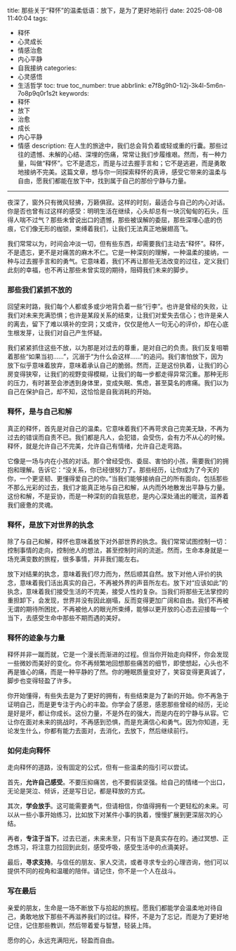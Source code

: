 
title: 那些关于“释怀”的温柔低语：放下，是为了更好地前行
date: 2025-08-08 11:40:04
tags:
  - 释怀
  - 心灵成长
  - 情感治愈
  - 内心平静
  - 自我接纳
categories:
  - 心灵感悟
  - 生活哲学
toc: true
toc_number: true
abbrlink: e7f8g9h0-1i2j-3k4l-5m6n-7o8p9q0r1s2t
keywords:
  - 释怀
  - 放下
  - 治愈
  - 成长
  - 内心平静
  - 情感
description: 在人生的旅途中，我们总会背负着或轻或重的行囊。那些过往的遗憾、未解的心结、深埋的伤痛，常常让我们步履维艰。然而，有一种力量，叫做“释怀”。它不是遗忘，而是与过去握手言和；它不是逃避，而是勇敢地接纳不完美。这篇文章，想与你一同探索释怀的真谛，感受它带来的温柔与自由，愿我们都能在放下中，找到属于自己的那份宁静与力量。
---

夜深了，窗外只有微风轻拂，万籁俱寂。这样的时刻，最适合与自己的内心对话。你是否也曾有过这样的感受：明明生活在继续，心头却总有一块沉甸甸的石头，压得人喘不过气？那些未曾说出口的遗憾，那些被误解的委屈，那些深埋心底的伤痕，它们像无形的枷锁，束缚着我们，让我们无法真正地展翅高飞。

我们常常以为，时间会冲淡一切，但有些东西，却需要我们主动去“释怀”。释怀，不是遗忘，更不是对痛苦的麻木不仁。它是一种深刻的理解，一种温柔的接纳，一种与过去握手言和的勇气。它意味着，我们不再让那些无法改变的过往，定义我们此刻的幸福，也不再让那些未曾实现的期待，阻碍我们未来的脚步。

### 那些我们紧抓不放的

回望来时路，我们每个人都或多或少地背负着一些“行李”。也许是曾经的失败，让我们对未来充满恐惧；也许是某段关系的结束，让我们对爱失去信心；也许是亲人的离去，留下了难以填补的空洞；又或许，仅仅是他人一句无心的评价，却在心底生根发芽，让我们对自己产生怀疑。

我们紧紧抓住这些不放，以为那是对过去的尊重，是对自己的负责。我们反复咀嚼着那些“如果当初……”，沉溺于“为什么会这样……”的追问。我们害怕放下，因为放下似乎意味着放弃，意味着承认自己的脆弱。然而，正是这份执着，让我们的心房变得狭窄，让我们的视野变得模糊，让我们的每一步都走得异常沉重。那种无形的压力，有时甚至会渗透到身体里，变成失眠、焦虑，甚至莫名的疼痛。我们以为自己在保护自己，却不知，这恰恰是自我消耗的开始。

### 释怀，是与自己和解

真正的释怀，首先是对自己的温柔。它意味着我们不再苛求自己完美无缺，不再为过去的错误而自责不已。我们都是凡人，会犯错，会受伤，会有力不从心的时候。释怀，就是允许自己不完美，允许自己有情绪，允许自己走弯路。

它像是一场与内在小孩的对话。那个曾经受伤、委屈、害怕的小孩，需要我们的拥抱和理解。告诉它：“没关系，你已经很努力了。那些经历，让你成为了今天的你，一个更坚韧、更懂得爱自己的你。”当我们能够接纳自己的所有面向，包括那些不那么光彩的过去，我们才能真正地与自己和解，从内而外地散发出平静与力量。这份和解，不是妥协，而是一种深刻的自我慈悲，是内心深处涌出的暖流，滋养着我们疲惫的灵魂。

### 释怀，是放下对世界的执念

除了与自己和解，释怀也意味着放下对外部世界的执念。我们常常试图控制一切：控制事情的走向，控制他人的想法，甚至控制时间的流逝。然而，生命本身就是一场充满变数的旅程，很多事情，并非我们能左右。

放下对结果的执念，意味着我们尽力而为，然后顺其自然。放下对他人评价的执念，意味着我们活出真实的自己，不再被外界的声音所左右。放下对“应该如此”的执念，意味着我们接受生活的不完美，接受人性的复杂。当我们将那些无法掌控的重担卸下，会发现，世界并没有因此崩塌，反而变得更加广阔和自由。我们不再被无谓的期待所困扰，不再被他人的眼光所束缚，能够以更开放的心态去迎接每一个当下，去感受生命中那些不期而遇的美好。

### 释怀的迹象与力量

释怀并非一蹴而就，它是一个漫长而渐进的过程。但当你开始走向释怀，你会发现一些微妙而美好的变化。你不再频繁地回想那些痛苦的细节，即使想起，心头也不再是锥心的痛，而是一种平静的了然。你的睡眠质量变好了，笑容变得更真诚了，脚步也变得轻盈了许多。

你开始懂得，有些失去是为了更好的拥有，有些结束是为了新的开始。你不再急于证明自己，而是更专注于内心的丰盈。你学会了感恩，感恩那些曾经的经历，无论是好是坏，都让你成长。这份力量，不是外在的强大，而是内在的宁静与从容。它让你在面对未来的挑战时，不再感到恐惧，而是充满信心和勇气。因为你知道，无论发生什么，你都有能力去面对，去消化，去放下，然后继续前行。

### 如何走向释怀

走向释怀的道路，没有固定的公式，但有一些温柔的指引可以尝试。

首先，**允许自己感受**。不要压抑痛苦，也不要假装坚强。给自己的情绪一个出口，无论是哭泣、倾诉，还是写日记，都是释放的方式。

其次，**学会放手**。这可能需要勇气，但请相信，你值得拥有一个更轻松的未来。可以从一些小事开始练习，比如放下对某件小事的执着，慢慢扩展到更深层次的心结。

再者，**专注于当下**。过去已逝，未来未至，只有当下是真实存在的。通过冥想、正念练习，将注意力拉回到此刻，感受呼吸，感受生活中的点滴美好。

最后，**寻求支持**。与信任的朋友、家人交流，或者寻求专业的心理咨询，他们可以提供不同的视角和温暖的陪伴。请记住，你不是一个人在战斗。

### 写在最后

亲爱的朋友，生命是一场不断放下与拾起的旅程。愿我们都能学会温柔地对待自己，勇敢地放下那些不再滋养我们的过往。释怀，不是为了忘记，而是为了更好地记住，记住那些教训，然后带着爱与智慧，轻装上阵。

愿你的心，永远充满阳光，轻盈而自由。
